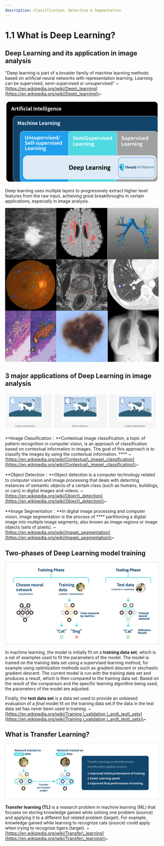 ```yaml
---
description: Classification, Detection & Segmentation
---
```


# 1.1 What is Deep Learning?

## Deep Learning and its application in image analysis

"Deep learning is part of a broader family of machine learning methods based on artificial neural networks with representation learning. Learning can be supervised, semi-supervised or unsupervised"  \~[https://en.wikipedia.org/wiki/Deep\_learning](https://en.wikipedia.org/wiki/Deep\_learning)\~

![](../.gitbook/assets/con-1-1-1.png)

Deep learning uses multiple layers to progressively extract higher level features from the raw input, achieving great breakthroughs in certain applications, especially in image analysis.&#x20;

![Various applications of deep learning in Medical image analysisA Survey on Deep Learning in Medical Image Analysis](../.gitbook/assets/con-1-1-2.png)



## 3 major applications of Deep Learning in image analysis



![](../.gitbook/assets/con-1-1-5.png)

**Image Classification：**Contextual image classification, a topic of pattern recognition in computer vision, is an approach of classification based on contextual information in images. The goal of this approach is to classify the images by using the contextual information. **** \~[https://en.wikipedia.org/wiki/Contextual\_image\_classification](https://en.wikipedia.org/wiki/Contextual\_image\_classification)\~

**Object Detection：**Object detection is a computer technology related to computer vision and image processing that deals with detecting instances of semantic objects of a certain class (such as humans, buildings, or cars) in digital images and videos. \~[https://en.wikipedia.org/wiki/Object\_detection](https://en.wikipedia.org/wiki/Object\_detection)\~

**Image Segmentation：**In digital image processing and computer vision, image segmentation is the process of **** partitioning a digital image into multiple image segments, also known as image regions or image objects (sets of pixels). \~[https://en.wikipedia.org/wiki/Image\_segmentation](https://en.wikipedia.org/wiki/Image\_segmentation)\~

## Two-phases of Deep Learning model training

![](../.gitbook/assets/con-1-1-3.png)

In machine learning, the model is initially fit on a **training data set**, which is a set of examples used to fit the parameters of the model. The model is trained on the training data set using a supervised learning method, for example using optimization methods such as gradient descent or stochastic gradient descent. The current model is run with the training data set and produces a result, which is then compared to the training data set. Based on the result of the comparison and the specific learning algorithm being used, the parameters of the model are adjusted.

Finally, the **test data set** is a data set used to provide an unbiased evaluation of a _final_ model fit on the training data set.If the data in the test data set has never been used in training. \~[https://en.wikipedia.org/wiki/Training,\_validation,\_and\_test\_sets](https://en.wikipedia.org/wiki/Training,\_validation,\_and\_test\_sets)\~

## What is Transfer Learning?

![](../.gitbook/assets/con-1-1-4.png)

**Transfer learning (TL)** is a research problem in machine learning (ML) that focuses on storing knowledge gained while solving one problem (source) and applying it to a different but related problem (target). For example, knowledge gained while learning to recognize cats (source) could apply when trying to recognize tigers (target). \~[https://en.wikipedia.org/wiki/Transfer\_learning](https://en.wikipedia.org/wiki/Transfer\_learning)\~
